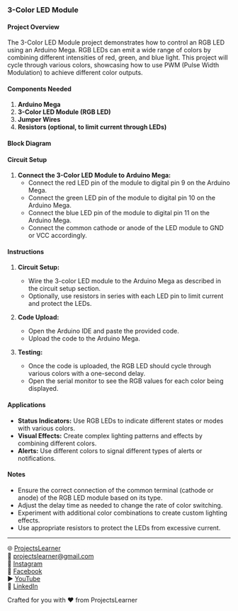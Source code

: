 ### 3-Color LED Module

#### Project Overview

The 3-Color LED Module project demonstrates how to control an RGB LED using an Arduino Mega. RGB LEDs can emit a wide range of colors by combining different intensities of red, green, and blue light. This project will cycle through various colors, showcasing how to use PWM (Pulse Width Modulation) to achieve different color outputs.

#### Components Needed

1. **Arduino Mega**
2. **3-Color LED Module (RGB LED)**
3. **Jumper Wires**
4. **Resistors (optional, to limit current through LEDs)**

#### Block Diagram


#### Circuit Setup

1. **Connect the 3-Color LED Module to Arduino Mega:**
   - Connect the red LED pin of the module to digital pin 9 on the Arduino Mega.
   - Connect the green LED pin of the module to digital pin 10 on the Arduino Mega.
   - Connect the blue LED pin of the module to digital pin 11 on the Arduino Mega.
   - Connect the common cathode or anode of the LED module to GND or VCC accordingly.

#### Instructions

1. **Circuit Setup:**
   - Wire the 3-color LED module to the Arduino Mega as described in the circuit setup section.
   - Optionally, use resistors in series with each LED pin to limit current and protect the LEDs.

2. **Code Upload:**
   - Open the Arduino IDE and paste the provided code.
   - Upload the code to the Arduino Mega.

3. **Testing:**
   - Once the code is uploaded, the RGB LED should cycle through various colors with a one-second delay.
   - Open the serial monitor to see the RGB values for each color being displayed.

#### Applications

- **Status Indicators:** Use RGB LEDs to indicate different states or modes with various colors.
- **Visual Effects:** Create complex lighting patterns and effects by combining different colors.
- **Alerts:** Use different colors to signal different types of alerts or notifications.

#### Notes

- Ensure the correct connection of the common terminal (cathode or anode) of the RGB LED module based on its type.
- Adjust the delay time as needed to change the rate of color switching.
- Experiment with additional color combinations to create custom lighting effects.
- Use appropriate resistors to protect the LEDs from excessive current.

---

🌐 [ProjectsLearner](https://projectslearner.com/learn/arduino-mega-3-color-led-module)  
📧 [projectslearner@gmail.com](mailto:projectslearner@gmail.com)  
📸 [Instagram](https://www.instagram.com/projectslearner/)  
📘 [Facebook](https://www.facebook.com/projectslearner)  
▶️ [YouTube](https://www.youtube.com/@ProjectsLearner)  
📘 [LinkedIn](https://www.linkedin.com/in/projectslearner)  

Crafted for you with ❤️ from ProjectsLearner